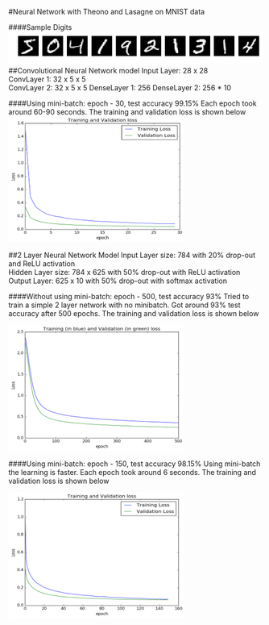 #Neural Network with Theono and Lasagne on MNIST data

####Sample Digits
![Sample digits](digits.png)
##Convolutional Neural Network model
Input Layer: 28 x 28  
ConvLayer 1: 32 x 5 x 5  
ConvLayer 2: 32 x 5 x 5
DenseLayer 1: 256 
DenseLayer 2: 256 * 10

####Using mini-batch: epoch - 30, test accuracy 99.15%
Each epoch took around 60-90 seconds. The training and validation loss is shown below
<img src="loss_cnn.png" alt="alt text" width="350" height="250">


##2 Layer Neural Network Model
Input Layer size: 784 with 20% drop-out and ReLU activation   
Hidden Layer size: 784 x 625 with 50% drop-out with ReLU activation  
Output Layer: 625 x 10 with 50% drop-out with softmax activation  

####Without using mini-batch: epoch - 500, test accuracy 93%
Tried to train a simple 2 layer network with no minibatch. Got around 93% test accuracy after 500 epochs. The training and validation loss is shown below      
 
 
<img src="loss_no_mb.png" alt="alt text" width="350" height="250">


####Using mini-batch: epoch - 150, test accuracy 98.15%
Using mini-batch the learning is faster. Each epoch took around 6 seconds. The training and validation loss is shown below


<img src="loss_mb.png" alt="alt text" width="350" height="250">





